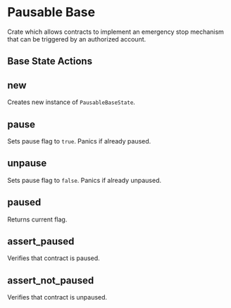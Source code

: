 # Pausable Base

Crate which allows contracts to implement an emergency stop mechanism that can be triggered by an authorized account.

## Base State Actions

## new
Creates new instance of `PausableBaseState`.

## pause
Sets pause flag to `true`. Panics if already paused.

## unpause
Sets pause flag to `false`. Panics if already unpaused.

## paused
Returns current flag.

## assert_paused
Verifies that contract is paused.

## assert_not_paused
Verifies that contract is unpaused.